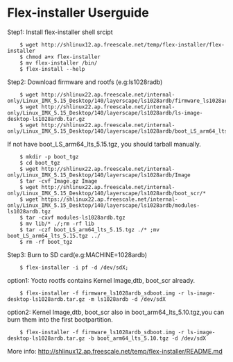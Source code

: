 # Flex-installer Userguide

Step1: Install flex-installer shell srcipt
```
    $ wget http://shlinux12.ap.freescale.net/temp/flex-installer/flex-installer
    $ chmod a+x flex-installer
    $ mv flex-installer /bin/
    $ flex-install --help
```
Step2: Download firmware and rootfs (e.g:ls1028radb)
```
    $ wget http://shlinux22.ap.freescale.net/internal-only/Linux_IMX_5.15_Desktop/140/layerscape/ls1028ardb/firmware_ls1028ardb_sdboot.img
    $ wget http://shlinux22.ap.freescale.net/internal-only/Linux_IMX_5.15_Desktop/140/layerscape/ls1028ardb/ls-image-desktop-ls1028ardb.tar.gz
    $ wget http://shlinux22.ap.freescale.net/internal-only/Linux_IMX_5.15_Desktop/140/layerscape/ls1028ardb/boot_LS_arm64_lts_5.15.tgz
```
If not have boot_LS_arm64_lts_5.15.tgz, you should tarball manually.
```
    $ mkdir -p boot_tgz
    $ cd boot_tgz
    $ wget http://shlinux22.ap.freescale.net/internal-only/Linux_IMX_5.15_Desktop/140/layerscape/ls1028ardb/Image
    $ tar -cvf Image.gz Image
    $ wget http://shlinux22.ap.freescale.net/internal-only/Linux_IMX_5.15_Desktop/140/layerscape/ls1028ardb/boot_scr/*
    $ wget https://shlinux22.ap.freescale.net/internal-only/Linux_IMX_5.15_Desktop/140/layerscape/ls1028ardb/modules-ls1028ardb.tgz
    $ tar -cxvf modules-ls1028ardb.tgz
    $ mv lib/* ./;rm -rf lib
    $ tar -czf boot_LS_arm64_lts_5.15.tgz ./* ;mv boot_LS_arm64_lts_5.15.tgz ../
    $ rm -rf boot_tgz
```
Step3: Burn to SD card(e.g:MACHINE=1028ardb)
```
    $ flex-installer -i pf -d /dev/sdX;
```
option1: Yocto rootfs contains Kernel Image,dtb, boot_scr already.
```
    $ flex-installer -f firmware_ls1028ardb_sdboot.img -r ls-image-desktop-ls1028ardb.tar.gz -m ls1028ardb -d /dev/sdX
```
option2: Kernel Image,dtb, boot_scr also in boot_arm64_lts_5.10.tgz,you can burn them into the first bootpartition.
```
    $ flex-installer -f firmware_ls1028ardb_sdboot.img -r ls-image-desktop-ls1028ardb.tar.gz -b boot_arm64_lts_5.10.tgz -d /dev/sdX
```

More info: http://shlinux12.ap.freescale.net/temp/flex-installer/README.md 